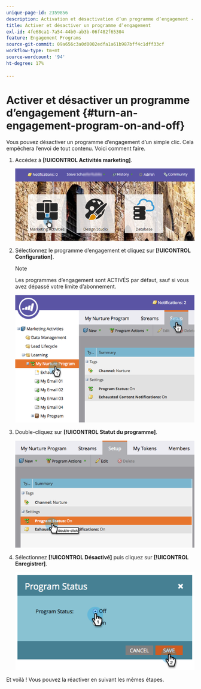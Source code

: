 ```yaml
---
unique-page-id: 2359856
description: Activation et désactivation d’un programme d’engagement - Documents Marketo - Documentation du produit
title: Activer et désactiver un programme d’engagement
exl-id: 4fe68ca1-7a54-44b0-ab3b-06f482f65304
feature: Engagement Programs
source-git-commit: 09a656c3a0d0002edfa1a61b987bff4c1dff33cf
workflow-type: tm+mt
source-wordcount: '94'
ht-degree: 17%

---
```


# Activer et désactiver un programme d’engagement {#turn-an-engagement-program-on-and-off}

Vous pouvez désactiver un programme d’engagement d’un simple clic. Cela empêchera l’envoi de tout contenu. Voici comment faire.

1. Accédez à **[!UICONTROL Activités marketing]**.

   ![](assets/login-marketing-activities.png)

1. Sélectionnez le programme d’engagement et cliquez sur **[!UICONTROL Configuration]**.

   >[!NOTE]
   >
   >Les programmes d’engagement sont ACTIVÉS par défaut, sauf si vous avez dépassé votre limite d’abonnement.

   ![](assets/image2014-9-15-17-3a14-3a56.png)

1. Double-cliquez sur **[!UICONTROL Statut du programme]**.

   ![](assets/image2014-9-15-17-3a14-3a59.png)

1. Sélectionnez **[!UICONTROL Désactivé]** puis cliquez sur **[!UICONTROL Enregistrer]**.

   ![](assets/image2014-9-15-17-3a15-3a2.png)

Et voilà ! Vous pouvez la réactiver en suivant les mêmes étapes.
